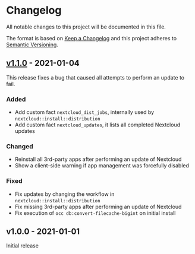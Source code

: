 # Changelog

All notable changes to this project will be documented in this file.

The format is based on [Keep a Changelog](http://keepachangelog.com/en/1.0.0/)
and this project adheres to [Semantic Versioning](http://semver.org/spec/v2.0.0.html).

## [v1.1.0] - 2021-01-04
This release fixes a bug that caused all attempts to perform an update to fail.

### Added
* Add custom fact `nextcloud_dist_jobs`, internally used by `nextcloud::install::distribution`
* Add custom fact `nextcloud_updates`, it lists all completed Nextcloud updates

### Changed
* Reinstall all 3rd-party apps after performing an update of Nextcloud
* Show a client-side warning if app management was forcefully disabled

### Fixed
* Fix updates by changing the workflow in `nextcloud::install::distribution`
* Fix missing 3rd-party apps after performing an update of Nextcloud
* Fix execution of `occ db:convert-filecache-bigint` on initial install

## v1.0.0 - 2021-01-01
Initial release

[Unreleased]: https://github.com/markt-de/puppet-nextcloud/compare/v1.0.0...HEAD
[v1.1.0]: https://github.com/markt-de/puppet-nextcloud/compare/v1.0.0...v1.1.0
